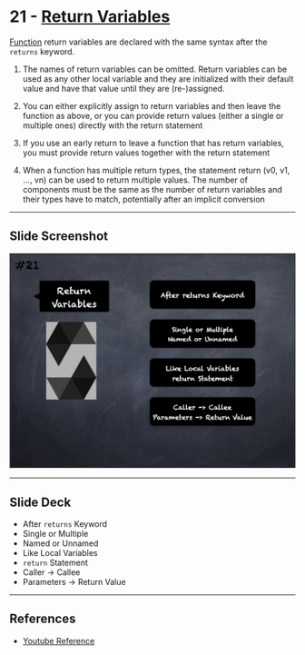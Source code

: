 # 21 - [Return Variables](Return%20Variables.md)
[Function](Functions.md) return variables are declared with the same syntax after the `returns` keyword. 

1. The names of return variables can be omitted. Return variables can be used as any other local variable and they are initialized with their default value and have that value until they are (re-)assigned.
    
2. You can either explicitly assign to return variables and then leave the function as above, or you can provide return values (either a single or multiple ones) directly with the return statement
    
3. If you use an early return to leave a function that has return variables, you must provide return values together with the return statement
    
4. When a function has multiple return types, the statement return (v0, v1, ..., vn) can be used to return multiple values. The number of components must be the same as the number of return variables and their types have to match, potentially after an implicit conversion
___
## Slide Screenshot
![021.png](../../images/2.Solidity%20101/021.png)
___
## Slide Deck
- After `returns` Keyword
- Single or Multiple
- Named or Unnamed
- Like Local Variables
- `return` Statement
- Caller -> Callee
- Parameters -> Return Value
___
## References
- [Youtube Reference](https://www.youtube.com/watch?v=TCl1IcGl_3I)


